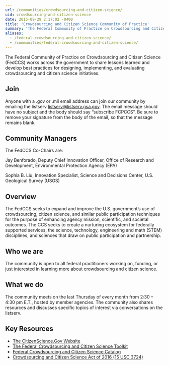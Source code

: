 ```yaml
---
url: /communities/crowdsourcing-and-citizen-science/
uid: crowdsourcing-and-citizen-science
date: 2015-09-29 2:17:02 -0400
title: 'Crowdsourcing and Citizen Science Community of Practice'
summary: 'The Federal Community of Practice on Crowdsourcing and Citizen Science (FedCCS) works across the government to share lessons learned and develop best practices for designing, implementing, and evaluating crowdsourcing and citizen science initiatives.'
aliases:
  - /federal-crowdsourcing-and-citizen-science/
  - /communities/federal-crowdsourcing-and-citizen-science/
---
```


The Federal Community of Practice on Crowdsourcing and Citizen Science (FedCCS) works across the government to share lessons learned and develop best practices for designing, implementing, and evaluating crowdsourcing and citizen science initiatives.

## Join

Anyone with a .gov or .mil email address can join our community by emailing the listserv [listserv@listserv.gsa.gov](mailto:listserv@listserv.gsa.gov?subject=&amp;body=subscribe%20FCPCCS). The email message should have no subject and the body should say “subscribe FCPCCS”.  Be sure to remove your signature from the body of the email, so that the message remains blank.

## Community Managers 

The FedCCS Co-Chairs are:

Jay Benforado, Deputy Chief Innovation Officer, Office of Research and Development, Environmental Protection Agency (EPA)

Sophia B. Liu, Innovation Specialist, Science and Decisions Center, U.S. Geological Survey  (USGS)

## Overview 
The FedCCS seeks to expand and improve the U.S. government’s use of crowdsourcing, citizen science, and similar public participation techniques for the purpose of enhancing agency mission, scientific, and societal outcomes. The CCS seeks to create a nurturing ecosystem for federally supported services, the science, technology, engineering and math (STEM) disciplines, and sciences that draw on public participation and partnership. 

## Who we are 
The community is open to all federal practitioners working on, funding, or just interested in learning more about crowdsourcing and citizen science.

## What we do
The community meets on the last Thursday of every month from 2:30 – 4:30 pm E.T., hosted by member agencies. The community also shares resources and discusses specific topics of interest via conversations on the listserv.

## Key Resources

*   [The CitizenScience.Gov Website](https://www.citizenscience.gov/)
*   [The Federal Crowdsourcing and Citizen Science Toolkit](https://www.citizenscience.gov/toolkit/)
*   [Federal Crowdsourcing and Citizen Science Catalog](https://www.citizenscience.gov/catalog/)
*   [Crowdsourcing and Citizen Science Act of 2016 (15 USC 3724)](http://uscode.house.gov/view.xhtml?req=granuleid:USC-prelim-title15-section3724&num=0&edition=prelim) 


